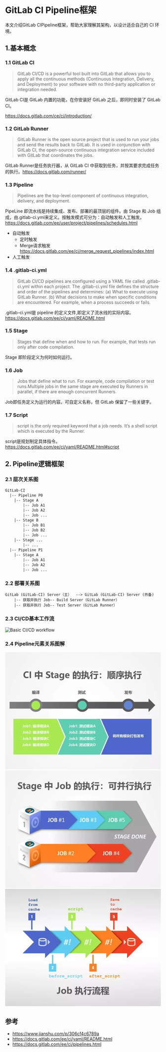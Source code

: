 # GitLab CI Pipeline框架

本文介绍GitLab CIPipeline框架，帮助大家理解其架构，以设计适合自己的 CI 环境。

## 1.基本概念

### 1.1 GitLab CI

>GitLab CI/CD is a powerful tool built into GitLab that allows you to apply all the continuous methods (Continuous Integration, Delivery, and Deployment) to your software with no third-party application or integration needed.

GitLab CI是 GitLab 内置的功能，在你安装好 GitLab 之后，即同时安装了 GitLab CI。

<https://docs.gitlab.com/ce/ci/introduction/>


### 1.2 GitLab Runner

>GitLab Runner is the open source project that is used to run your jobs and send the results back to GitLab. It is used in conjunction with GitLab CI, the open-source continuous integration service included with GitLab that coordinates the jobs.

GitLab Runner是任务执行器，从 GitLab  CI 中获取到任务，并按其要求完成任务的执行。<https://docs.gitlab.com/runner/>

### 1.3 Pipeline

>Pipelines are the top-level component of continuous integration, delivery, and deployment.

PipeLine 即流水线是持续集成、发布、部署的最顶层的组件。由 Stage 和 Job 组成，由.gitlab-ci.yml来定义。按触发模式可分为：自动触发和人工触发。<https://docs.gitlab.com/ee/user/project/pipelines/schedules.html>

* 自动触发
  * 定时触发
  * Merge请求触发<https://docs.gitlab.com/ee/ci/merge_request_pipelines/index.html>
* 人工触发

### 1.4 .gitlab-ci.yml

>GitLab CI/CD pipelines are configured using a YAML file called .gitlab-ci.yml within each project.
The .gitlab-ci.yml file defines the structure and order of the pipelines and determines: (a) What to execute using GitLab Runner. (b) What decisions to make when specific conditions are encountered. For example, when a process succeeds or fails.

.gitlab-ci.yml是 pipeline 的定义文件,即定义了流水线的实际内容。
<https://docs.gitlab.com/ee/ci/yaml/README.html>

### 1.5 Stage

>Stages that define when and how to run. For example, that tests run only after code compilation.

Stage 即阶段定义为何时如何运行。

### 1.6 Job

>Jobs that define what to run. For example, code compilation or test runs.Multiple jobs in the same stage are executed by Runners in parallel, if there are enough concurrent Runners.

Job即任务定义为运行的内容。可自定义名称，但 GitLab 保留了一些关键字。

### 1.7 Script

>script is the only required keyword that a job needs. It’s a shell script which is executed by the Runner. 

script是规划制定具体指令。
<https://docs.gitlab.com/ee/ci/yaml/README.html#script>

## 2. Pipeline逻辑框架

### 2.1 层次关系图

```
GitLab-CI
  |-- Pipeline P0
    |-- Stage A
        |-- Job A1
        |-- Job A2
        |-- Job ...
    |-- Stage B
        |-- Job B1
        |-- Job B2
        |-- Job ...
    |-- Stage ...
        |-- ...
  |-- Pipeline P1
    |-- Stage A
        |-- Job A1
        |-- Job A2
        |-- Job ...
```

### 2.2 部署关系图

```
GitLab (GitLab-CI) Server（主）  --> GitLab (GitLab-CI) Server (热备)
    |-- 获取并执行 Job-- Build Server（GitLab Runner）
    |-- 获取并执行 Job-- Test Server（GitLab Runner）
```
### 2.3 CI/CD基本工作流

![Basic CI/CD workflow](https://docs.gitlab.com/ce/ci/introduction/img/gitlab_workflow_example_11_9.png)

### 2.4 Pipeline元素关系图解

![ git-stage](img/git-stage.jpeg)
![ git-job](img/git-job.jpeg)
![ git-script](img/git-script.jpeg)

## 参考

* <https://www.jianshu.com/p/306cf4c6789a>
* <https://docs.gitlab.com/ee/ci/yaml/README.html>
* <https://docs.gitlab.com/ee/ci/pipelines.html>